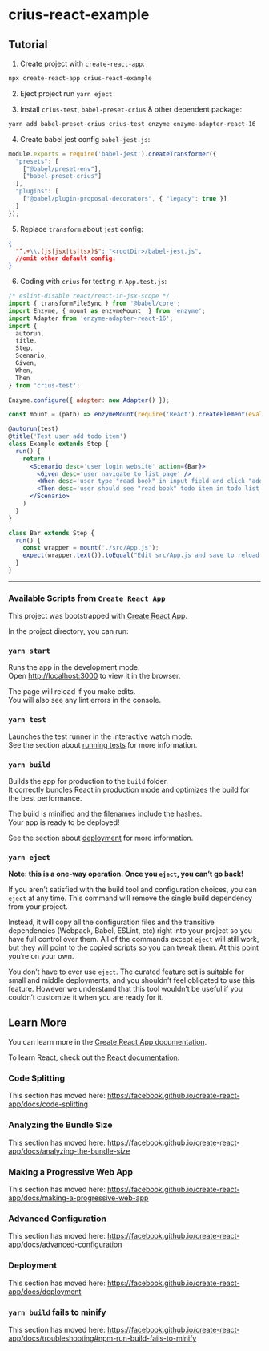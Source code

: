 # crius-react-example

## Tutorial

1. Create project with `create-react-app`:

```sh
npx create-react-app crius-react-example
```

2. Eject project run `yarn eject`

3. Install `crius-test`, `babel-preset-crius` & other dependent package:

```sh
yarn add babel-preset-crius crius-test enzyme enzyme-adapter-react-16
```

4. Create babel jest config `babel-jest.js`:

```js
module.exports = require('babel-jest').createTransformer({
  "presets": [
    ["@babel/preset-env"],
    ["babel-preset-crius"]
  ],
  "plugins": [
    ["@babel/plugin-proposal-decorators", { "legacy": true }]
  ]
});
```

5. Replace `transform` about `jest` config:

```json
{
  "^.+\\.(js|jsx|ts|tsx)$": "<rootDir>/babel-jest.js",
  //omit other default config.
}
```

6. Coding with `crius` for testing in `App.test.js`:

```jsx
/* eslint-disable react/react-in-jsx-scope */
import { transformFileSync } from '@babel/core';
import Enzyme, { mount as enzymeMount  } from 'enzyme';
import Adapter from 'enzyme-adapter-react-16';
import {
  autorun,
  title,
  Step,
  Scenario,
  Given,
  When,
  Then
} from 'crius-test';

Enzyme.configure({ adapter: new Adapter() });

const mount = (path) => enzymeMount(require('React').createElement(eval(transformFileSync(path).code)));

@autorun(test)
@title('Test user add todo item')
class Example extends Step {
  run() {
    return (
      <Scenario desc='user login website' action={Bar}>
        <Given desc='user navigate to list page' />
        <When desc='user type "read book" in input field and click "add" button' />
        <Then desc='user should see "read book" todo item in todo list' />
      </Scenario>
    )
  }
}

class Bar extends Step {
  run() {
    const wrapper = mount('./src/App.js');
    expect(wrapper.text()).toEqual("Edit src/App.js and save to reload.Learn React");
  }
}

```

---

### Available Scripts from `Create React App`

This project was bootstrapped with [Create React App](https://github.com/facebook/create-react-app).

In the project directory, you can run:

### `yarn start`

Runs the app in the development mode.<br />
Open [http://localhost:3000](http://localhost:3000) to view it in the browser.

The page will reload if you make edits.<br />
You will also see any lint errors in the console.

### `yarn test`

Launches the test runner in the interactive watch mode.<br />
See the section about [running tests](https://facebook.github.io/create-react-app/docs/running-tests) for more information.

### `yarn build`

Builds the app for production to the `build` folder.<br />
It correctly bundles React in production mode and optimizes the build for the best performance.

The build is minified and the filenames include the hashes.<br />
Your app is ready to be deployed!

See the section about [deployment](https://facebook.github.io/create-react-app/docs/deployment) for more information.

### `yarn eject`

**Note: this is a one-way operation. Once you `eject`, you can’t go back!**

If you aren’t satisfied with the build tool and configuration choices, you can `eject` at any time. This command will remove the single build dependency from your project.

Instead, it will copy all the configuration files and the transitive dependencies (Webpack, Babel, ESLint, etc) right into your project so you have full control over them. All of the commands except `eject` will still work, but they will point to the copied scripts so you can tweak them. At this point you’re on your own.

You don’t have to ever use `eject`. The curated feature set is suitable for small and middle deployments, and you shouldn’t feel obligated to use this feature. However we understand that this tool wouldn’t be useful if you couldn’t customize it when you are ready for it.

## Learn More

You can learn more in the [Create React App documentation](https://facebook.github.io/create-react-app/docs/getting-started).

To learn React, check out the [React documentation](https://reactjs.org/).

### Code Splitting

This section has moved here: https://facebook.github.io/create-react-app/docs/code-splitting

### Analyzing the Bundle Size

This section has moved here: https://facebook.github.io/create-react-app/docs/analyzing-the-bundle-size

### Making a Progressive Web App

This section has moved here: https://facebook.github.io/create-react-app/docs/making-a-progressive-web-app

### Advanced Configuration

This section has moved here: https://facebook.github.io/create-react-app/docs/advanced-configuration

### Deployment

This section has moved here: https://facebook.github.io/create-react-app/docs/deployment

### `yarn build` fails to minify

This section has moved here: https://facebook.github.io/create-react-app/docs/troubleshooting#npm-run-build-fails-to-minify

